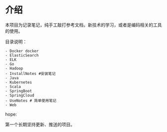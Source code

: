 # 介绍

本项目为记录笔记，纯手工敲打参考文档，新技术的学习，或者是编码相关的工具的使用。

目录说明：

``` 
- Docker docker
- ElasticSearch
- ELK 
- Go 
- Hadoop  
- InstallNotes #安装笔记
- Java
- Kubernetes
- Scala
- SpringBoot
- SpringCloud
- UseNotes # 简单使用笔记
- Web
```

hope:

第一个长期坚持更新、推送的项目。




